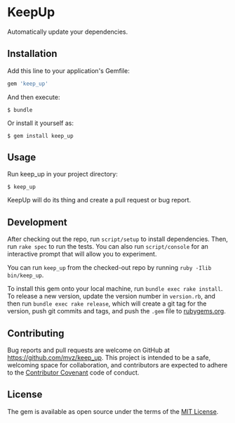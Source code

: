 # KeepUp

Automatically update your dependencies.

## Installation

Add this line to your application's Gemfile:

```ruby
gem 'keep_up'
```

And then execute:

    $ bundle

Or install it yourself as:

    $ gem install keep_up

## Usage

Run keep_up in your project directory:

    $ keep_up

KeepUp will do its thing and create a pull request or bug report.

## Development

After checking out the repo, run `script/setup` to install dependencies. Then, run
`rake spec` to run the tests. You can also run `script/console` for an interactive
prompt that will allow you to experiment.

You can run `keep_up` from the checked-out repo by running `ruby -Ilib bin/keep_up`.

To install this gem onto your local machine, run `bundle exec rake install`. To
release a new version, update the version number in `version.rb`, and then run
`bundle exec rake release`, which will create a git tag for the version, push
git commits and tags, and push the `.gem` file to
[rubygems.org](https://rubygems.org).

## Contributing

Bug reports and pull requests are welcome on GitHub at
https://github.com/mvz/keep_up. This project is intended to be a safe,
welcoming space for collaboration, and contributors are expected to adhere to
the [Contributor Covenant](http://contributor-covenant.org) code of conduct.


## License

The gem is available as open source under the terms of the
[MIT License](http://opensource.org/licenses/MIT).
